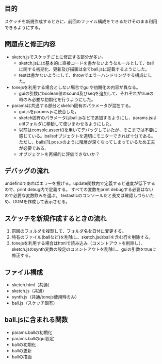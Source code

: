 ## 目的
スケッチを新規作成するときに、前回のファイル構成をできるだけそのまま利用できるようにする。

## 問題点と修正内容
- sketch.jsでスケッチごとに修正する部分が多い。
	- sketch.jsには基本的に直接コードを書かないようなルールとして、ballに関する初期化、更新及び描画は全てball.jsに記載するようにした。
	- testは書かないようにして、throwでエラーハンドリングする構成にした。
- tonejsを利用する場合としない場合でguiや初期化の内容が異なる。
	- guiの引数にboolean値のsound及びseqを追加して、それぞれがtrueの時のみ必要な初期化を行うようにした。
- paramsは共通する部分とsketch固有のパラメータが混在する。
	- gui.jsをparams.jsに統合した。
	- sketch固有のパラメータはball.jsなどで追加するようにし、params.jsはutilフォルダに移動して使いまわせるようにした。
	- 以前はconsole.assert()を用いてデバッグしていたが、そこまでは不要に感じている。ballsオブジェクトを適切にモニターできれば十分である。ただし、balls[1].pos.xのように階層が深くなってしまっているため工夫が必要である。
	- オブジェクトを再帰的に評価できないか？

## デバッグの流れ
undefindであればエラーを投げる。update関数内で定義すると速度が低下するので、print debug内で定義する。
すべての変数をprint debugする必要はないので必要な変数飲みを選ぶ。
textasticのコンソールだと長文は確認しづらいため、<debug>DOMを作成して表示させる。


## スケッチを新規作成するときの流れ
1. 前回のフォルダを複製して、フォルダ名を日付に変更する。
1. 特有のファイル(ballなど)を削除し、sketch.jsのballを含む行を削除する。
1. tonejsを利用する場合はhtmlで読み込み（コメントアウトを削除し）、sketch.jsのsynth変数の設定のコメントアウトを削除し、guiの引数をtrueに修正する。


## ファイル構成
- sketch.html（共通）
- sketch.js（共通）
- synth.js（共通/tonejs使用時のみ）
- ball.js（スケッチ固有）

## ball.jsに含まれる関数
- params.ballの初期化
- params.ballのgui設定
- ballの初期化
- ballの更新
- ballの描画
